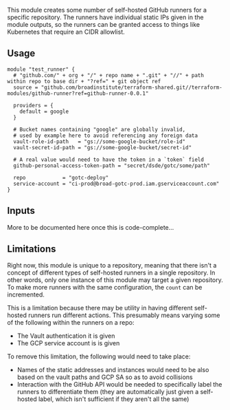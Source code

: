 This module creates some number of self-hosted GitHub runners for a specific repository. The runners have individual static IPs given in the module outputs, so the runners can be granted access to things like Kubernetes that require an CIDR allowlist.

## Usage
```hcl
module "test_runner" {
  # "github.com/" + org + "/" + repo name + ".git" + "//" + path within repo to base dir + "?ref=" + git object ref
  source = "github.com/broadinstitute/terraform-shared.git//terraform-modules/github-runner?ref=github-runner-0.0.1"

  providers = {
    default = google
  }

  # Bucket names containing "google" are globally invalid,
  # used by example here to avoid referencing any foreign data
  vault-role-id-path   = "gs://some-google-bucket/role-id"
  vault-secret-id-path = "gs://some-google-bucket/secret-id"

  # A real value would need to have the token in a `token` field
  github-personal-access-token-path = "secret/dsde/gotc/some/path"

  repo            = "gotc-deploy"
  service-account = "ci-prod@broad-gotc-prod.iam.gserviceaccount.com"
}
```

## Inputs
More to be documented here once this is code-complete...

## Limitations

Right now, this module is unique to a repository, meaning that there isn't a concept of different types of self-hosted runners in a single repository. In other words, only one instance of this module may target a given repository. To make more runners with the same configuration, the `count` can be incremented.

This is a limitation because there may be utility in having different self-hosted runners run different actions. This presumably means varying some of the following within the runners on a repo:
- The Vault authentication it is given
- The GCP service account is is given

To remove this limitation, the following would need to take place:
- Names of the static addresses and instances would need to be also based on the vault paths and GCP SA so as to avoid collisions
- Interaction with the GitHub API would be needed to specifically label the runners to differentiate them (they are automatically just given a self-hosted label, which isn't sufficient if they aren't all the same)